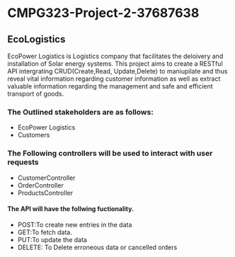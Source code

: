 # CMPG323-Project-2-37687638
## EcoLogistics
EcoPower Logistics is Logistics company that facilitates the deloivery and installation of Solar energy systems.
This project aims to create a RESTful API intergrating CRUD(Create,Read, Update,Delete) to maniupilate and thus reveal vital information
regarding customer information as well as extract valuable information regarding the management and safe and efficient transport of goods.

### The Outlined stakeholders are as follows:
- EcoPower Logistics
- Customers

### The Following controllers will be used to interact with user requests
- CustomerController
- OrderController
- ProductsController


#### The API will have the follwing fuctionality.
- POST:To create new entries in the data
- GET:To fetch data.
- PUT:To update the data
- DELETE: To Delete erroneous data or cancelled orders

